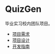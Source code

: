# QuizGen

毕业实习校内团队项目。

- [项目需求](./docs/project_requirement.md)
- [项目设计](./docs/project_design.md)
- [开发指南](./docs/project_dev101.md)